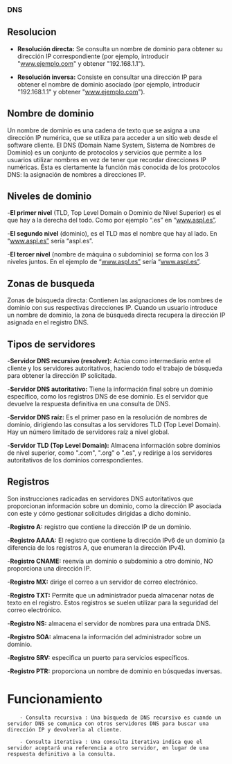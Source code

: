  ### DNS ###

## Resolucion
- **Resolución directa:** Se consulta un nombre de dominio para obtener su dirección IP correspondiente (por ejemplo, introducir "www.ejemplo.com" y obtener "192.168.1.1").

- **Resolución inversa:** Consiste en consultar una dirección IP para obtener el nombre de dominio asociado (por ejemplo, introducir "192.168.1.1" y obtener "www.ejemplo.com").

## Nombre de dominio
Un nombre de dominio es una cadena de texto que se asigna a una dirección IP numérica, que se utiliza para acceder a un sitio web desde el software cliente.
El DNS (Domain Name System, Sistema de Nombres de Dominio) es un conjunto de protocolos y servicios que permite a los usuarios utilizar nombres en vez de tener que recordar direcciones IP numéricas. Ésta es ciertamente la función más conocida de los protocolos DNS: la asignación de nombres a direcciones IP.

## Niveles de dominio
-**El primer nivel** (TLD, Top Level Domain o Dominio de Nivel Superior) es el que hay a la derecha del todo. Como por ejemplo “.es” en “www.aspl.es”.

-**El segundo nivel** (dominio), es el TLD mas el nombre que hay al lado. En “www.aspl.es” sería “aspl.es”.

-**El tercer nivel** (nombre de máquina o subdominio) se forma con los 3 niveles juntos. En el ejemplo de “www.aspl.es” sería “www.aspl.es”.

## Zonas de busqueda
Zonas de búsqueda directa: Contienen las asignaciones de los nombres de dominio con sus respectivas direcciones IP. Cuando un usuario introduce un nombre de dominio, la zona de búsqueda directa recupera la dirección IP asignada en el registro DNS.

## Tipos de servidores
-**Servidor DNS recursivo (resolver):** Actúa como intermediario entre el cliente y los servidores autoritativos, haciendo todo el trabajo de búsqueda para obtener la dirección IP solicitada.

-**Servidor DNS autoritativo:** Tiene la información final sobre un dominio específico, como los registros DNS de ese dominio. Es el servidor que devuelve la respuesta definitiva en una consulta de DNS.

-**Servidor DNS raíz:** Es el primer paso en la resolución de nombres de dominio, dirigiendo las consultas a los servidores TLD (Top Level Domain). Hay un número limitado de servidores raíz a nivel global.

-**Servidor TLD (Top Level Domain):** Almacena información sobre dominios de nivel superior, como ".com", ".org" o ".es", y redirige a los servidores autoritativos de los dominios correspondientes.

## Registros
Son instrucciones radicadas en servidores DNS autoritativos que proporcionan información sobre un dominio, como la dirección IP asociada con este y cómo gestionar solicitudes dirigidas a dicho dominio.

-**Registro A:** registro que contiene la dirección IP de un dominio.

-**Registro AAAA:** El registro que contiene la dirección IPv6 de un dominio (a diferencia de los registros A, que enumeran la dirección IPv4).

-**Registro CNAME:** reenvía un dominio o subdominio a otro dominio, NO proporciona una dirección IP. 

-**Registro MX:** dirige el correo a un servidor de correo electrónico.

-**Registro TXT:** Permite que un administrador pueda almacenar notas de texto en el registro. Estos registros se suelen utilizar para la seguridad del correo electrónico.

-**Registro NS:** almacena el servidor de nombres para una entrada DNS.

-**Registro SOA:** almacena la información del administrador sobre un dominio.

-**Registro SRV:** especifica un puerto para servicios específicos.

-**Registro PTR:** proporciona un nombre de dominio en búsquedas inversas.

# Funcionamiento


        - Consulta recursiva : Una búsqueda de DNS recursivo es cuando un servidor DNS se comunica con otros servidores DNS para buscar una dirección IP y devolverla al cliente.

        - Consulta iterativa : Una consulta iterativa indica que el servidor aceptará una referencia a otro servidor, en lugar de una respuesta definitiva a la consulta.
